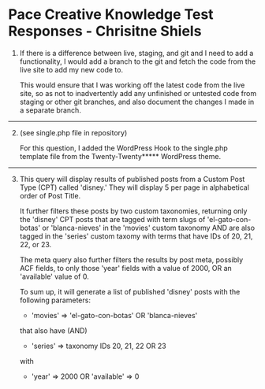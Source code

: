 # Pace Creative Knowledge Test Responses - Chrisitne Shiels

1. If there is a difference between live, staging, and git and I need to add a functionality, I would add a branch to the git and fetch the code from the live site to add my new code to.

    This would ensure that I was working off the latest code from the live site, so as not to inadvertently add any unfinished or untested code from staging or other git branches, and also document the changes I made in a separate branch.
---
2. (see single.php file in repository)

    For this question, I added the WordPress Hook to the single.php template file from the Twenty-Twenty***** WordPress theme.
---
3. This query will display results of published posts from a Custom Post Type (CPT) called 'disney.' They will display 5 per page in alphabetical order of Post Title.

    It further filters these posts by two custom taxonomies, returning only the 'disney' CPT posts that are tagged with term slugs of 'el-gato-con-botas' or 'blanca-nieves' in the 'movies' custom taxonomy AND are also tagged in the 'series' custom taxomy with terms that have IDs of 20, 21, 22, or 23.

    The meta query also further filters the results by post meta, possibly ACF fields, to only those 'year' fields with a value of 2000, OR an 'available' value of 0.

    To sum up, it will generate a list of published 'disney' posts with the following parameters:
    - 'movies' => 'el-gato-con-botas' OR 'blanca-nieves'
    
    that also have (AND)    

    - 'series' => taxonomy IDs 20, 21, 22 OR 23

    with

      - 'year' => 2000 OR 'available' => 0
 
